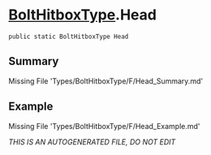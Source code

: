 # [BoltHitboxType](Types/BoltHitboxType.md).Head
`public static BoltHitboxType Head`
## Summary
Missing File 'Types/BoltHitboxType/F/Head_Summary.md'
## Example
Missing File 'Types/BoltHitboxType/F/Head_Example.md'

*THIS IS AN AUTOGENERATED FILE, DO NOT EDIT*
